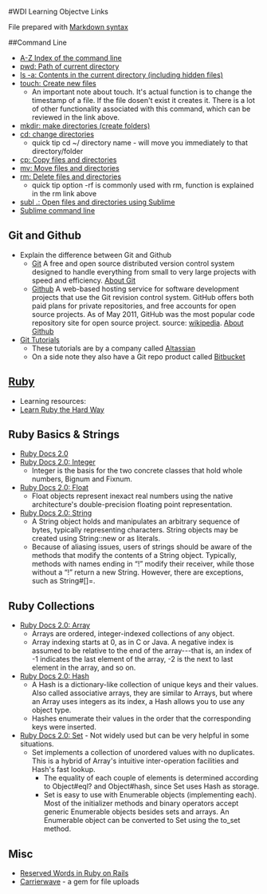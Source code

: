 #WDI Learning Objectve Links

File prepared with [Markdown syntax](http://daringfireball.net/projects/markdown/syntax#p)

##Command Line
* [A-Z Index of the command line](http://ss64.com/osx/)
* [pwd: Path of current directory](http://ss64.com/osx/pwd.html)
* [ls -a:  Contents in the current directory (including hidden files)](http://ss64.com/osx/ls.html)
* [touch: Create new files](http://ss64.com/osx/touch.html)
  * An important note about touch.  It's actual function is to change the timestamp of a file.  If the file dosen't exist it creates it.  There is a lot of other functionality associated with this command, which can be reviewed in the link above.
* [mkdir: make directories (create folders)](http://ss64.com/osx/mkdir.html)
* [cd: change directories](http://ss64.com/osx/cd.html)
  * quick tip cd ~/ directory name - will move you immediately to that directory/folder
* [cp: Copy files and directories](http://ss64.com/osx/cp.html)
* [mv: Move files and directories](http://ss64.com/osx/mv.html)
* [rm: Delete files and directories](http://ss64.com/osx/rm.html)
  * quick tip option -rf is commonly used with rm, function is explained in the rm link above
* [subl .: Open files and directories using Sublime](http://www.sublimetext.com/)
* [Sublime command line](http://www.sublimetext.com/docs/3/osx_command_line.html)

## Git and Github
* Explain the difference between Git and Github
  * [Git](http://git-scm.com/) A free and open source distributed version control system designed to handle everything from small to very large projects with speed and efficiency. [About Git](http://git-scm.com/about)
  * [Github](https://github.com/) A web-based hosting service for software development projects that use the Git revision control system. GitHub offers both paid plans for private repositories, and free accounts for open source projects. As of May 2011, GitHub was the most popular code repository site for open source project. source: [wikipedia](http://en.wikipedia.org/wiki/GitHub).  [About Github](https://github.com/about)
* [Git Tutorials](https://www.atlassian.com/git)
  * These tutorials are by a company called [Altassian](https://www.atlassian.com/)
  * On a side note they also have a Git repo product called [Bitbucket](https://www.atlassian.com/software/bitbucket/overview)

## [Ruby](https://www.ruby-lang.org/en/)
* Learning resources:
* [Learn Ruby the Hard Way](http://ruby.learncodethehardway.org/book/)

## Ruby Basics & Strings
* [Ruby Docs 2.0](http://ruby-doc.org/)
* [Ruby Docs 2.0: Integer](http://www.ruby-doc.org/core-2.0.0/Integer.html)
  * Integer is the basis for the two concrete classes that hold whole numbers, Bignum and Fixnum.
* [Ruby Docs 2.0: Float](http://ruby-doc.org/core-2.0.0/Float.html)
  * Float objects represent inexact real numbers using the native architecture's double-precision floating point representation.
* [Ruby Docs 2.0: String](http://ruby-doc.org/core-2.0.0/String.html#method-i-index)
  * A String object holds and manipulates an arbitrary sequence of bytes, typically representing characters. String objects may be created using String::new or as literals.
  * Because of aliasing issues, users of strings should be aware of the methods that modify the contents of a String object. Typically, methods with names ending in “!” modify their receiver, while those without a “!” return a new String. However, there are exceptions, such as String#[]=.

## Ruby Collections
* [Ruby Docs 2.0: Array](http://ruby-doc.org/core-2.0.0/Array.html)
  * Arrays are ordered, integer-indexed collections of any object.
  * Array indexing starts at 0, as in C or Java. A negative index is assumed to be relative to the end of the array---that is, an index of -1 indicates the last element of the array, -2 is the next to last element in the array, and so on.
* [Ruby Docs 2.0: Hash](http://ruby-doc.org/core-2.0.0/Hash.html)
  * A Hash is a dictionary-like collection of unique keys and their values. Also called associative arrays, they are similar to Arrays, but where an Array uses integers as its index, a Hash allows you to use any object type.
  * Hashes enumerate their values in the order that the corresponding keys were inserted.
* [Ruby Docs 2.0: Set](http://www.ruby-doc.org/stdlib-2.0.0/libdoc/set/rdoc/Set.html) - Not widely used but can be very helpful in some situations.
  * Set implements a collection of unordered values with no duplicates. This is a hybrid of Array's intuitive inter-operation facilities and Hash's fast lookup.
    * The equality of each couple of elements is determined according to Object#eql? and Object#hash, since Set uses Hash as storage.
    * Set is easy to use with Enumerable objects (implementing each). Most of the initializer methods and binary operators accept generic Enumerable objects besides sets and arrays. An Enumerable object can be converted to Set using the to_set method.


## Misc
* [Reserved Words in Ruby on Rails](http://reservedwords.herokuapp.com/words?utf8=%E2%9C%93&q%5Bword_or_notes_cont%5D=)
* [Carrierwave](https://github.com/carrierwaveuploader/carrierwave) - a gem for file uploads


